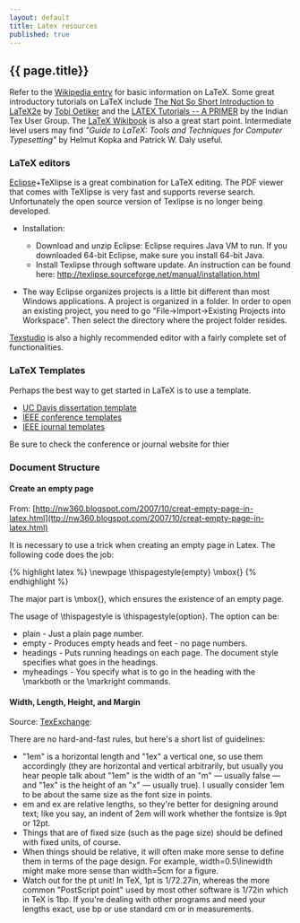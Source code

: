 ```yaml
---
layout: default
title: Latex resources
published: true
---
```


## {{ page.title}}

Refer to the [Wikipedia entry](http://en.wikipedia.org/wiki/LaTeX) for basic information on LaTeX. Some great introductory tutorials on LaTeX include [The Not So Short Introduction to LaTeX2e](http://tobi.oetiker.ch/lshort/lshort.pdf) by [Tobi Oetiker](http://tobi.oetiker.ch/hp/) and the [LATEX Tutorials -- A PRIMER](https://www.tug.org/twg/mactex/tutorials/ltxprimer-1.0.pdf) by the Indian Tex User Group. The [LaTeX Wikibook](http://en.wikibooks.org/wiki/LaTeX) is also a great start point. Intermediate level users may find <em>"Guide to LaTeX: Tools and Techniques for Computer Typesetting"</em> by Helmut Kopka and Patrick W. Daly useful.

### LaTeX editors 

[Eclipse](https://eclipse.org/)+TeXlipse is a great combination for LaTeX editing. The PDF viewer that comes with TeXlipse is very fast and supports reverse search. Unfortunately the open source version of Texlipse is no longer being developed. 

* Installation:
   * Download and unzip Eclipse: Eclipse requires Java VM to run. If you downloaded 64-bit Eclipse, make sure you install 64-bit Java.
   * Install Texlipse through software update. An instruction can be found here: <a href="http://texlipse.sourceforge.net/manual/installation.html" target=_blank>http://texlipse.sourceforge.net/manual/installation.html</a>

* The way Eclipse organizes projects is a little bit different than most Windows applications. A project is organized in a folder. In order to open an existing project, you need to go "File->Import->Existing Projects into Workspace". Then select the directory where the project folder resides.

[Texstudio](http://texstudio.sourceforge.net) is also a highly recommended editor with a fairly complete set of functionalities. 

### LaTeX Templates

Perhaps the best way to get started in LaTeX is to use a template. 

* [UC Davis dissertation template](http://galois.math.ucdavis.edu/UsefulGradInfo/HelpfulAdvice/WritingYourThesis)
* [IEEE conference templates](http://www.ieee.org/conferences_events/conferences/publishing/templates.html)
* [IEEE journal templates](http://www.ieee.org/publications_standards/publications/authors/author_templates.html)

Be sure to check the conference or journal website for thier 

### Document Structure

#### Create an empty page

From: [http://nw360.blogspot.com/2007/10/creat-empty-page-in-latex.html](ttp://nw360.blogspot.com/2007/10/creat-empty-page-in-latex.html)

It is necessary to use a trick when creating an empty page in Latex. The following code does the job:

{% highlight latex %}
\newpage
\thispagestyle{empty}
\mbox{}
{% endhighlight %}

The major part is \mbox{}, which ensures the existence of an empty page.

The usage of \thispagestyle is \thispagestyle{option}. The option can be:

* plain - Just a plain page number.
* empty - Produces empty heads and feet - no page numbers.
* headings - Puts running headings on each page. The document style specifies what goes in the headings.
* myheadings - You specify what is to go in the heading with the \markboth or the \markright commands.

#### Width, Length, Height, and Margin

Source: [TexExchange](http://tex.stackexchange.com/questions/4239/which-measurement-units-should-one-use-in-latex):

There are no hard-and-fast rules, but here's a short list of guidelines:

* "1em" is a horizontal length and "1ex" a vertical one, so use them accordingly (they are horizontal and vertical arbitrarily, but usually you hear people talk about "1em" is the width of an "m" — usually false — and "1ex" is the height of an "x" — usually true). I usually consider 1em to be about the same size as the font size in points.
* em and ex are relative lengths, so they're better for designing around text; like you say, an indent of 2em will work whether the fontsize is 9pt or 12pt.
* Things that are of fixed size (such as the page size) should be defined with fixed units, of course.
* When things should be relative, it will often make more sense to define them in terms of the page design. For example, width=0.5\linewidth might make more sense than width=5cm for a figure.
* Watch out for the pt unit! In TeX, 1pt is 1/72.27in, whereas the more common "PostScript point" used by most other software is 1/72in which in TeX is 1bp. If you're dealing with other programs and need your lengths exact, use bp or use standard cm or in measurements.